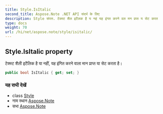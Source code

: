 ```yaml
---
title: Style.IsItalic
second_title: Aspose.Note .NET API संदर्भ के लिए
description: Style संपत्त. टेक्स्ट शैल इटैलक है य नहं यह इंगत करने वल मन प्रप्त य सेट करत है
type: docs
weight: 70
url: /hi/net/aspose.note/style/isitalic/
---
```

## Style.IsItalic property

टेक्स्ट शैली इटैलिक है या नहीं, यह इंगित करने वाला मान प्राप्त या सेट करता है।

```csharp
public bool IsItalic { get; set; }
```

### यह सभी देखें

* class [Style](../)
* नाम स्थान [Aspose.Note](../../style/)
* सभा [Aspose.Note](../../../)


